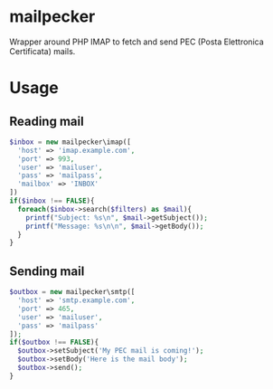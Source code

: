 # mailpecker
Wrapper around PHP IMAP to fetch and send PEC (Posta Elettronica Certificata) mails.

# Usage

## Reading mail
```php
$inbox = new mailpecker\imap([
  'host' => 'imap.example.com',
  'port' => 993,
  'user' => 'mailuser',
  'pass' => 'mailpass',
  'mailbox' => 'INBOX'
])
if($inbox !== FALSE){
  foreach($inbox->search($filters) as $mail){
    printf("Subject: %s\n", $mail->getSubject());
    printf("Message: %s\n\n", $mail->getBody());
  }
}
```

## Sending mail
```php
$outbox = new mailpecker\smtp([
  'host' => 'smtp.example.com',
  'port' => 465,
  'user' => 'mailuser',
  'pass' => 'mailpass'
]);
if($outbox !== FALSE){
  $outbox->setSubject('My PEC mail is coming!');
  $outbox->setBody('Here is the mail body');
  $outbox->send();
}
```
